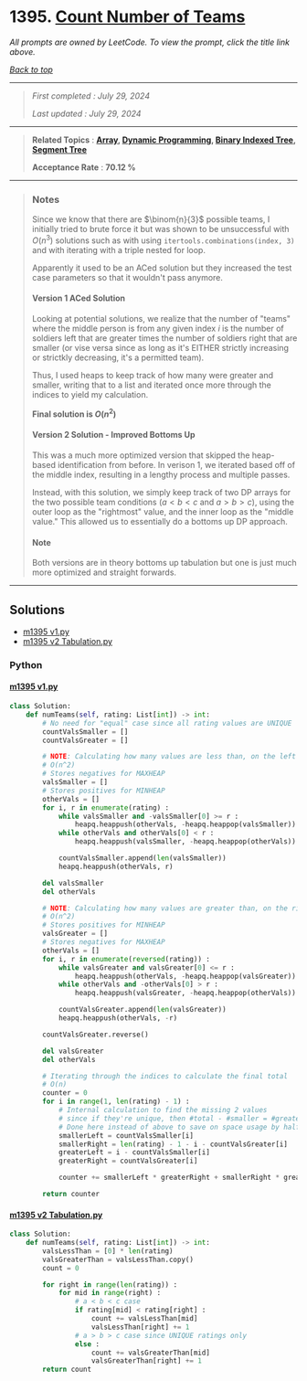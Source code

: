 # 1395. [Count Number of Teams](<https://leetcode.com/problems/count-number-of-teams>)

*All prompts are owned by LeetCode. To view the prompt, click the title link above.*

*[Back to top](<../README.md>)*

------

> *First completed : July 29, 2024*
>
> *Last updated : July 29, 2024*

------

> **Related Topics** : **[Array](<by_topic/Array.md>), [Dynamic Programming](<by_topic/Dynamic Programming.md>), [Binary Indexed Tree](<by_topic/Binary Indexed Tree.md>), [Segment Tree](<by_topic/Segment Tree.md>)**
>
> **Acceptance Rate** : **70.12 %**

------

> ### Notes
> 
> Since we know that there are $\binom{n}{3}$ possible teams, I 
> initially tried to brute force it but was shown to be 
> unsuccessful with $O(n^3)$ solutions such as with using 
> `itertools.combinations(index, 3)` and with iterating with 
> a triple nested for loop.
> 
> Apparently it used to be an ACed solution but they increased 
> the test case parameters so that it wouldn't pass anymore.
> 
> #### Version 1 ACed Solution
> 
> Looking at potential solutions, we realize that the number of 
> "teams" where the middle person is from any given index $i$ is 
> the number of soldiers left that are greater times the number of 
> soldiers right that are smaller (or vise versa since as long as it's 
> EITHER strictly increasing or strictkly decreasing, it's a 
> permitted team).
> 
> Thus, I used heaps to keep track of how many were greater and smaller, 
> writing that to a list and iterated once more through the indices 
> to yield my calculation.
> 
> 
> **Final solution is $O(n^2)$**
> 
> 
> #### Version 2 Solution - Improved Bottoms Up
> 
> This was a much more optimized version that skipped the 
> heap-based identification from before. In verison 1, we iterated 
> based off of the middle index, resulting in a lengthy process and 
> multiple passes.
> 
> Instead, with this solution, we simply keep track of two DP arrays 
> for the two possible team conditions ($a<b<c$ and $a>b>c$), using the 
> outer loop as the "rightmost" value, and the inner loop as the "middle 
> value." This allowed us to essentially do a bottoms up DP approach.
> 
> 
> #### Note
> Both versions are in theory bottoms up tabulation but one is just much 
> more optimized and straight forwards.

------

## Solutions

- [m1395 v1.py](<../my-submissions/m1395 v1.py>)
- [m1395 v2 Tabulation.py](<../my-submissions/m1395 v2 Tabulation.py>)
### Python
#### [m1395 v1.py](<../my-submissions/m1395 v1.py>)
```Python
class Solution:
    def numTeams(self, rating: List[int]) -> int:
        # No need for "equal" case since all rating values are UNIQUE
        countValsSmaller = []
        countValsGreater = []

        # NOTE: Calculating how many values are less than, on the left
        # O(n^2)
        # Stores negatives for MAXHEAP
        valsSmaller = []
        # Stores positives for MINHEAP
        otherVals = []
        for i, r in enumerate(rating) :
            while valsSmaller and -valsSmaller[0] >= r :
                heapq.heappush(otherVals, -heapq.heappop(valsSmaller))
            while otherVals and otherVals[0] < r :
                heapq.heappush(valsSmaller, -heapq.heappop(otherVals))

            countValsSmaller.append(len(valsSmaller))
            heapq.heappush(otherVals, r)

        del valsSmaller
        del otherVals

        # NOTE: Calculating how many values are greater than, on the right
        # O(n^2)
        # Stores positives for MINHEAP
        valsGreater = []
        # Stores negatives for MAXHEAP
        otherVals = []
        for i, r in enumerate(reversed(rating)) :
            while valsGreater and valsGreater[0] <= r :
                heapq.heappush(otherVals, -heapq.heappop(valsGreater))
            while otherVals and -otherVals[0] > r :
                heapq.heappush(valsGreater, -heapq.heappop(otherVals))

            countValsGreater.append(len(valsGreater))
            heapq.heappush(otherVals, -r)

        countValsGreater.reverse()

        del valsGreater
        del otherVals

        # Iterating through the indices to calculate the final total
        # O(n)
        counter = 0
        for i in range(1, len(rating) - 1) :
            # Internal calculation to find the missing 2 values
            # since if they're unique, then #total - #smaller = #greater
            # Done here instead of above to save on space usage by half.
            smallerLeft = countValsSmaller[i]
            smallerRight = len(rating) - 1 - i - countValsGreater[i]
            greaterLeft = i - countValsSmaller[i]
            greaterRight = countValsGreater[i]

            counter += smallerLeft * greaterRight + smallerRight * greaterLeft

        return counter
```

#### [m1395 v2 Tabulation.py](<../my-submissions/m1395 v2 Tabulation.py>)
```Python
class Solution:
    def numTeams(self, rating: List[int]) -> int:
        valsLessThan = [0] * len(rating)
        valsGreaterThan = valsLessThan.copy()
        count = 0

        for right in range(len(rating)) :
            for mid in range(right) :
                # a < b < c case
                if rating[mid] < rating[right] :
                    count += valsLessThan[mid]
                    valsLessThan[right] += 1
                # a > b > c case since UNIQUE ratings only
                else :
                    count += valsGreaterThan[mid]
                    valsGreaterThan[right] += 1
        return count

```

